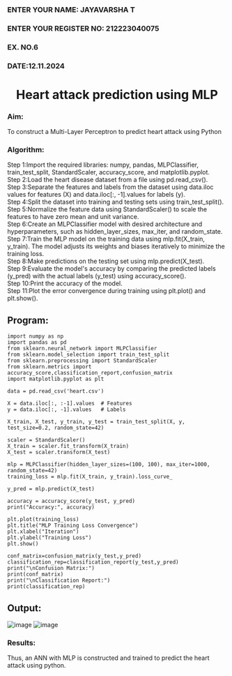 <H3>ENTER YOUR NAME: JAYAVARSHA T</H3>
<H3>ENTER YOUR REGISTER NO: 212223040075</H3>
<H3>EX. NO.6</H3>
<H3>DATE:12.11.2024</H3>
<H1 ALIGN =CENTER>Heart attack prediction using MLP</H1>
<H3>Aim:</H3>  To construct a  Multi-Layer Perceptron to predict heart attack using Python

<H3>Algorithm:</H3>
Step 1:Import the required libraries: numpy, pandas, MLPClassifier, train_test_split, StandardScaler, accuracy_score, and matplotlib.pyplot.<BR>
Step 2:Load the heart disease dataset from a file using pd.read_csv().<BR>
Step 3:Separate the features and labels from the dataset using data.iloc values for features (X) and data.iloc[:, -1].values for labels (y).<BR>
Step 4:Split the dataset into training and testing sets using train_test_split().<BR>
Step 5:Normalize the feature data using StandardScaler() to scale the features to have zero mean and unit variance.<BR>
Step 6:Create an MLPClassifier model with desired architecture and hyperparameters, such as hidden_layer_sizes, max_iter, and random_state.<BR>
Step 7:Train the MLP model on the training data using mlp.fit(X_train, y_train). The model adjusts its weights and biases iteratively to minimize the training loss.<BR>
Step 8:Make predictions on the testing set using mlp.predict(X_test).<BR>
Step 9:Evaluate the model's accuracy by comparing the predicted labels (y_pred) with the actual labels (y_test) using accuracy_score().<BR>
Step 10:Print the accuracy of the model.<BR>
Step 11:Plot the error convergence during training using plt.plot() and plt.show().<BR>

## Program:
```
import numpy as np
import pandas as pd
from sklearn.neural_network import MLPClassifier
from sklearn.model_selection import train_test_split
from sklearn.preprocessing import StandardScaler
from sklearn.metrics import accuracy_score,classification_report,confusion_matrix
import matplotlib.pyplot as plt

data = pd.read_csv('heart.csv')

X = data.iloc[:, :-1].values  # Features
y = data.iloc[:, -1].values   # Labels

X_train, X_test, y_train, y_test = train_test_split(X, y, test_size=0.2, random_state=42)

scaler = StandardScaler()
X_train = scaler.fit_transform(X_train)
X_test = scaler.transform(X_test)

mlp = MLPClassifier(hidden_layer_sizes=(100, 100), max_iter=1000, random_state=42)
training_loss = mlp.fit(X_train, y_train).loss_curve_

y_pred = mlp.predict(X_test)

accuracy = accuracy_score(y_test, y_pred)
print("Accuracy:", accuracy)

plt.plot(training_loss)
plt.title("MLP Training Loss Convergence")
plt.xlabel("Iteration")
plt.ylabel("Training Loss")
plt.show()

conf_matrix=confusion_matrix(y_test,y_pred)
classification_rep=classification_report(y_test,y_pred)
print("\nConfusion Matrix:")
print(conf_matrix)
print("\nClassification Report:")
print(classification_rep)
```
## Output:
![image](https://github.com/user-attachments/assets/f9780b28-b6dd-4159-bc60-f57988c0bc8b)
![image](https://github.com/user-attachments/assets/840ce47e-a52e-4cbe-817f-34fe87981e60)


<H3>Results:</H3>
Thus, an ANN with MLP is constructed and trained to predict the heart attack using python.

